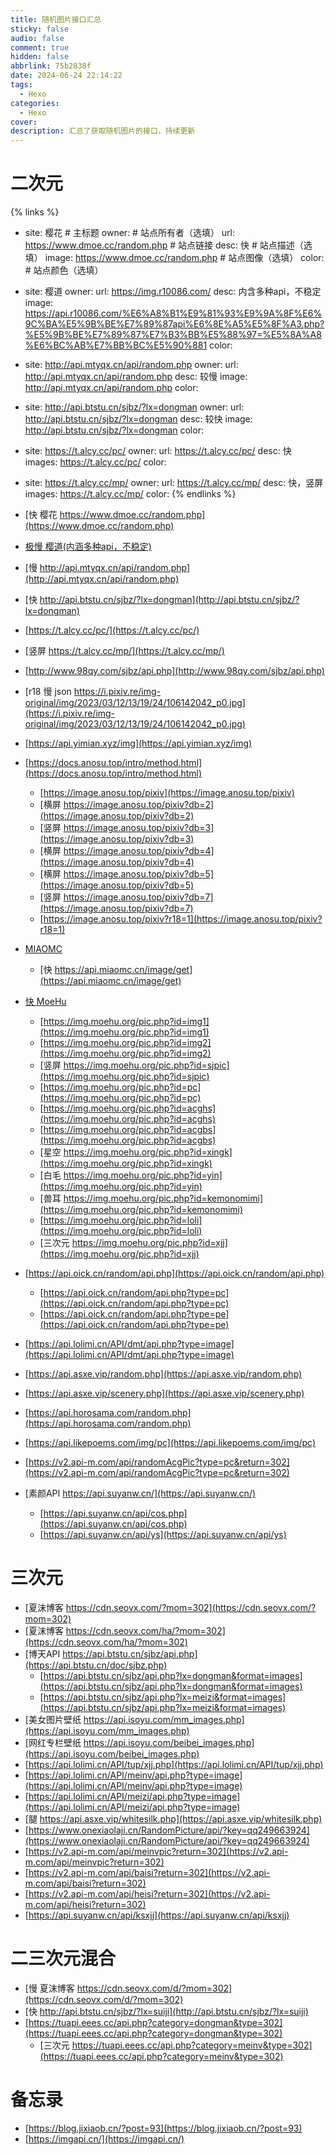 ```yaml
---
title: 随机图片接口汇总
sticky: false
audio: false
comment: true
hidden: false
abbrlink: 75b2838f
date: 2024-06-24 22:14:22
tags:
  - Hexo
categories:
  - Hexo
cover:
description: 汇总了获取随机图片的接口，持续更新
---
```

# 二次元
{% links %}
- site: 樱花 # 主标题
  owner: # 站点所有者（选填）
  url: https://www.dmoe.cc/random.php # 站点链接
  desc: 快 # 站点描述（选填）
  image: https://www.dmoe.cc/random.php # 站点图像（选填）
  color: # 站点颜色（选填）
- site: 樱道
  owner:
  url: https://img.r10086.com/
  desc: 内含多种api，不稳定
  image: https://api.r10086.com/%E6%A8%B1%E9%81%93%E9%9A%8F%E6%9C%BA%E5%9B%BE%E7%89%87api%E6%8E%A5%E5%8F%A3.php?%E5%9B%BE%E7%89%87%E7%B3%BB%E5%88%97=%E5%8A%A8%E6%BC%AB%E7%BB%BC%E5%90%881
  color:
- site: http://api.mtyqx.cn/api/random.php
  owner:
  url: http://api.mtyqx.cn/api/random.php
  desc: 较慢
  image: http://api.mtyqx.cn/api/random.php
  color:
- site: http://api.btstu.cn/sjbz/?lx=dongman
  owner:
  url: http://api.btstu.cn/sjbz/?lx=dongman
  desc: 较快
  image: http://api.btstu.cn/sjbz/?lx=dongman
  color:
- site: https://t.alcy.cc/pc/
  owner:
  url: https://t.alcy.cc/pc/
  desc: 快
  images: https://t.alcy.cc/pc/
  color:
- site: https://t.alcy.cc/mp/
  owner:
  url: https://t.alcy.cc/mp/
  desc: 快，竖屏
  images: https://t.alcy.cc/mp/
  color:
{% endlinks %}

- [快 樱花 https://www.dmoe.cc/random.php](https://www.dmoe.cc/random.php)
- [极慢 樱道(内涵多种api，不稳定)](https://img.r10086.com/)
- [慢 http://api.mtyqx.cn/api/random.php](http://api.mtyqx.cn/api/random.php)
- [快 http://api.btstu.cn/sjbz/?lx=dongman](http://api.btstu.cn/sjbz/?lx=dongman)
- [https://t.alcy.cc/pc/](https://t.alcy.cc/pc/)
- [竖屏 https://t.alcy.cc/mp/](https://t.alcy.cc/mp/)
- [http://www.98qy.com/sjbz/api.php](http://www.98qy.com/sjbz/api.php)
- [r18 慢 json https://i.pixiv.re/img-original/img/2023/03/12/13/19/24/106142042_p0.jpg](https://i.pixiv.re/img-original/img/2023/03/12/13/19/24/106142042_p0.jpg)
- [https://api.yimian.xyz/img](https://api.yimian.xyz/img)
- [https://docs.anosu.top/intro/method.html](https://docs.anosu.top/intro/method.html)
  - [https://image.anosu.top/pixiv](https://image.anosu.top/pixiv)
  - [横屏 https://image.anosu.top/pixiv?db=2](https://image.anosu.top/pixiv?db=2)
  - [竖屏 https://image.anosu.top/pixiv?db=3](https://image.anosu.top/pixiv?db=3)
  - [横屏 https://image.anosu.top/pixiv?db=4](https://image.anosu.top/pixiv?db=4)
  - [横屏 https://image.anosu.top/pixiv?db=5](https://image.anosu.top/pixiv?db=5)
  - [竖屏 https://image.anosu.top/pixiv?db=7](https://image.anosu.top/pixiv?db=7)
  - [https://image.anosu.top/pixiv?r18=1](https://image.anosu.top/pixiv?r18=1)
- [MIAOMC](https://api.miaomc.cn/image/)
  - [快 https://api.miaomc.cn/image/get](https://api.miaomc.cn/image/get)
- [快 MoeHu](https://img.moehu.org/)
  - [https://img.moehu.org/pic.php?id=img1](https://img.moehu.org/pic.php?id=img1)
  - [https://img.moehu.org/pic.php?id=img2](https://img.moehu.org/pic.php?id=img2)
  - [竖屏 https://img.moehu.org/pic.php?id=sjpic](https://img.moehu.org/pic.php?id=sjpic)
  - [https://img.moehu.org/pic.php?id=pc](https://img.moehu.org/pic.php?id=pc)
  - [https://img.moehu.org/pic.php?id=acghs](https://img.moehu.org/pic.php?id=acghs)
  - [https://img.moehu.org/pic.php?id=acgbs](https://img.moehu.org/pic.php?id=acgbs)
  - [星空 https://img.moehu.org/pic.php?id=xingk](https://img.moehu.org/pic.php?id=xingk)
  - [白毛 https://img.moehu.org/pic.php?id=yin](https://img.moehu.org/pic.php?id=yin)
  - [兽耳 https://img.moehu.org/pic.php?id=kemonomimi](https://img.moehu.org/pic.php?id=kemonomimi)
  - [https://img.moehu.org/pic.php?id=loli](https://img.moehu.org/pic.php?id=loli)
  - [三次元 https://img.moehu.org/pic.php?id=xjj](https://img.moehu.org/pic.php?id=xjj)
- [https://api.oick.cn/random/api.php](https://api.oick.cn/random/api.php)
  - [https://api.oick.cn/random/api.php?type=pc](https://api.oick.cn/random/api.php?type=pc)
  - [https://api.oick.cn/random/api.php?type=pe](https://api.oick.cn/random/api.php?type=pe)
- [https://api.lolimi.cn/API/dmt/api.php?type=image](https://api.lolimi.cn/API/dmt/api.php?type=image)
- [https://api.asxe.vip/random.php](https://api.asxe.vip/random.php)
- [https://api.asxe.vip/scenery.php](https://api.asxe.vip/scenery.php)
- [https://api.horosama.com/random.php](https://api.horosama.com/random.php)
- [https://api.likepoems.com/img/pc](https://api.likepoems.com/img/pc)
- [https://v2.api-m.com/api/randomAcgPic?type=pc&return=302](https://v2.api-m.com/api/randomAcgPic?type=pc&return=302)
- [素颜API https://api.suyanw.cn/](https://api.suyanw.cn/)
  - [https://api.suyanw.cn/api/cos.php](https://api.suyanw.cn/api/cos.php)
  - [https://api.suyanw.cn/api/ys](https://api.suyanw.cn/api/ys)
  

# 三次元
- [夏沫博客 https://cdn.seovx.com/?mom=302](https://cdn.seovx.com/?mom=302)
- [夏沫博客 https://cdn.seovx.com/ha/?mom=302](https://cdn.seovx.com/ha/?mom=302)
- [博天API https://api.btstu.cn/sjbz/api.php](https://api.btstu.cn/doc/sjbz.php)
  - [https://api.btstu.cn/sjbz/api.php?lx=dongman&format=images](https://api.btstu.cn/sjbz/api.php?lx=dongman&format=images)
  - [https://api.btstu.cn/sjbz/api.php?lx=meizi&format=images](https://api.btstu.cn/sjbz/api.php?lx=meizi&format=images)
- [美女图片壁纸 https://api.isoyu.com/mm_images.php](https://api.isoyu.com/mm_images.php)
- [网红专栏壁纸 https://api.isoyu.com/beibei_images.php](https://api.isoyu.com/beibei_images.php)
- [https://api.lolimi.cn/API/tup/xjj.php](https://api.lolimi.cn/API/tup/xjj.php)
- [https://api.lolimi.cn/API/meinv/api.php?type=image](https://api.lolimi.cn/API/meinv/api.php?type=image)
- [https://api.lolimi.cn/API/meizi/api.php?type=image](https://api.lolimi.cn/API/meizi/api.php?type=image)
- [腿 https://api.asxe.vip/whitesilk.php](https://api.asxe.vip/whitesilk.php)
- [https://www.onexiaolaji.cn/RandomPicture/api/?key=qq249663924](https://www.onexiaolaji.cn/RandomPicture/api/?key=qq249663924)
- [https://v2.api-m.com/api/meinvpic?return=302](https://v2.api-m.com/api/meinvpic?return=302)
- [https://v2.api-m.com/api/baisi?return=302](https://v2.api-m.com/api/baisi?return=302)
- [https://v2.api-m.com/api/heisi?return=302](https://v2.api-m.com/api/heisi?return=302)
- [https://api.suyanw.cn/api/ksxjj](https://api.suyanw.cn/api/ksxjj)

# 二三次元混合
- [慢 夏沫博客 https://cdn.seovx.com/d/?mom=302](https://cdn.seovx.com/d/?mom=302)
- [快 http://api.btstu.cn/sjbz/?lx=suiji](http://api.btstu.cn/sjbz/?lx=suiji)
- [https://tuapi.eees.cc/api.php?category=dongman&type=302](https://tuapi.eees.cc/api.php?category=dongman&type=302)
  - [三次元 https://tuapi.eees.cc/api.php?category=meinv&type=302](https://tuapi.eees.cc/api.php?category=meinv&type=302)

# 备忘录
- [https://blog.jixiaob.cn/?post=93](https://blog.jixiaob.cn/?post=93)
- [https://imgapi.cn/](https://imgapi.cn/)
